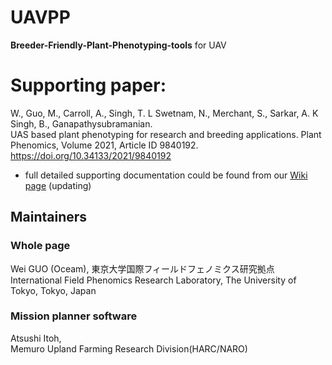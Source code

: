 # UAVPP
**Breeder-Friendly-Plant-Phenotyping-tools** for UAV  

# Supporting paper:  

W., Guo,  M., Carroll, A., Singh, T. L Swetnam, N., Merchant, S., Sarkar, A. K Singh, B., Ganapathysubramanian.  
UAS based plant phenotyping for research and breeding applications. Plant Phenomics, Volume 2021, Article ID 9840192. https://doi.org/10.34133/2021/9840192


* full detailed supporting documentation could be found from our [Wiki page](https://github.com/oceam/UAVPP/wiki) (updating)

## Maintainers
### Whole page
Wei GUO (Oceam), 東京大学国際フィールドフェノミクス研究拠点  
International Field Phenomics Research Laboratory, The University of Tokyo, Tokyo, Japan
### Mission planner software
Atsushi Itoh,   
Memuro Upland Farming Research Division(HARC/NARO)



